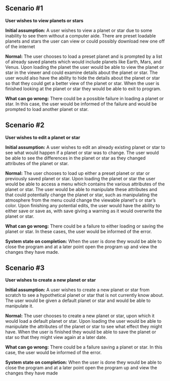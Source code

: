 ## Scenario #1 ##

**User wishes to view planets or stars**

**Initial assumption:** A user wishes to view a planet or star due to some inability to see them without a computer aide. There are preset loadable planets and stars the user can view or could possibly download new one off of the internet 

**Normal:** The user chooses to load a preset planet and is prompted by a list of already saved planets which would include planets like Earth, Mars, and Venus. Upon loading the planet the user would be able to view the planet or star in the viewer and could examine details about the planet or star. The user would also have the ability to hide the details about the planet or star so that they could get a better view of the planet or star. When the user is finished looking at the planet or star they would be able to exit to program.

**What can go wrong:** There could be a possible failure in loading a planet or star. In this case, the user would be informed of the failure and would be prompted to load another planet or star.

## Scenario #2 ##

**User wishes to edit a planet or star**

**Initial assumption:** A user wishes to edit an already existing planet or star to see what would happen if a planet or star was to change. The user would be able to see the differences in the planet or star as they changed attributes of the planet or star.

**Normal:** The user chooses to load up either a preset planet or star or previously saved planet or star. Upon loading the planet or star the user would be able to access a menu which contains the various attributes of the planet or star. The user would be able to manipulate these attributes and that could potentially change the planet or star, such as manipulating the atmosphere from the menu could change the viewable planet's or star’s color. Upon finishing any potential edits, the user would have the ability to either save or save as, with save giving a warning as it would overwrite the planet or star.

**What can go wrong:** There could be a failure to either loading or saving the planet or star. In these cases, the user would be informed of the error.

**System state on completion:** When the user is done they would be able to close the program and at a later point open the program up and view the changes they have made.

## Scenario #3 ##

**User wishes to create a new planet or star**

**Initial assumption:** A user wishes to create a new planet or star from scratch to see a hypothetical planet or star that is not currently know about. The user would be given a default planet or star and would be able to manipulate it.

**Normal:** The user chooses to create a new planet or star, upon which it would load a default planet or star. Upon loading the user would be able to manipulate the attributes of the planet or star to see what effect they might have. When the user is finished they would be able to save the planet or star so that they might view again at a later date.

**What can go wrong:** There could be a failure saving a planet or star. In this case, the user would be informed of the error.


**System state on completion:** When the user is done they would be able to close the program and at a later point open the program up and view the changes they have made
